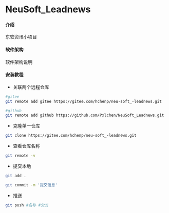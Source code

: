 # NeuSoft_Leadnews

#### 介绍
东软资讯小项目

#### 软件架构
软件架构说明

#### 安装教程

- 关联两个远程仓库

```bash
#gitee
git remote add gitee https://gitee.com/hchenp/neu-soft_-leadnews.git

#github
git remote add github https://github.com/Pxlchen/NeuSoft_Leadnews.git
```



- 克隆单一仓库

```bash
git clone https://gitee.com/hchenp/neu-soft_-leadnews.git
```



- 查看仓库名称

```bash
git remote -v
```



- 提交本地

```bash
git add .

git commit -m '提交信息'
```



- 推送

```bash
git push #名称 #分支
```

